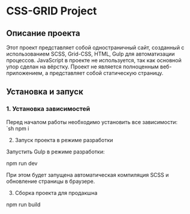 # CSS-GRID Project  

## Описание проекта  
Этот проект представляет собой одностраничный сайт, созданный с использованием SCSS, Grid-CSS, HTML, Gulp для автоматизации процессов. JavaScript в проекте не используется, так как основной упор сделан на вёрстку. Проект не является полноценным веб-приложением, а представляет собой статическую страницу.  

## Установка и запуск  

### 1. Установка зависимостей  
Перед началом работы необходимо установить все зависимости:  
`sh
npm i

2. Запуск проекта в режиме разработки

Запустить Gulp в режиме разработки:

npm run dev

При этом будет запущена автоматическая компиляция SCSS и обновление страницы в браузере.

3. Сборка проекта для продакшна

npm run build
